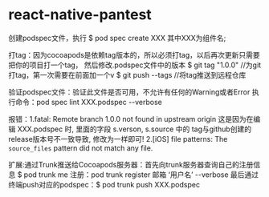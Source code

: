 # react-native-pantest

创建podspec文件，执行 $ pod spec create XXX    其中XXX为组件名;


打tag：因为cocoapods是依赖tag版本的，所以必须打tag，以后再次更新只需要把你的项目打一个tag，
然后修改.podspec文件中的版本
$ git tag "1.0.0"   //为git打tag，第一次需要在前面加一个v
$  git push --tags  //将tag推送到远程仓库


验证podspec文件：验证此文件是否可用，不允许有任何的Warning或者Error
执行命令：pod spec lint  XXX.podspec --verbose

报错：1.fatal: Remote branch 1.0.0 not found in upstream origin
              这是因为在编辑 XXX.podspec 时, 里面的字段 s.verson, s.source 中的 tag与github创建的release版本号不一致导致, 修改为一样即可!
           2.[iOS] file patterns: The `source_files` pattern did not match any file.
           

扩展:通过Trunk推送给Cocoapods服务器：首先向trunk服务器查询自己的注册信息 $ pod trunk me
        注册：pod trunk register 邮箱  ‘用户名’  --verbose
        最后通过终端push对应的podspec：$ pod trunk push XXX.podspec
